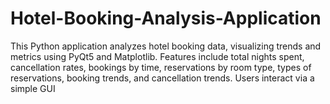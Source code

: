# Hotel-Booking-Analysis-Application
This Python application analyzes hotel booking data, visualizing trends and metrics using PyQt5 and Matplotlib. Features include total nights spent, cancellation rates, bookings by time, reservations by room type, types of reservations, booking trends, and cancellation trends. Users interact via a simple GUI
